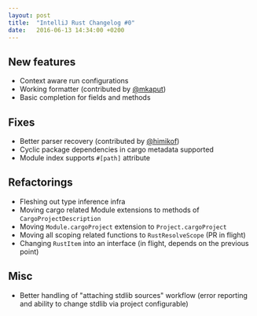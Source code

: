 ```yaml
---
layout: post
title:  "IntelliJ Rust Changelog #0"
date:   2016-06-13 14:34:00 +0200
---
```

## New features

* Context aware run configurations
* Working formatter (contributed by [@mkaput])
* Basic completion for fields and methods


## Fixes

* Better parser recovery (contributed by [@himikof])
* Cyclic package dependencies in cargo metadata supported
* Module index supports `#[path]` attribute


## Refactorings

* Fleshing out type inference infra
* Moving cargo related Module extensions to methods of `CargoProjectDescription`
* Moving `Module.cargoProject` extension to `Project.cargoProject`
* Moving all scoping related functions to `RustResolveScope` (PR in flight)
* Changing `RustItem` into an interface (in flight, depends on the previous point)


## Misc

* Better handling of "attaching stdlib sources" workflow (error reporting and
  ability to change stdlib via project configurable)

[@mkaput]: https://github.com/mkaput
[@himikof]: https://github.com/himikof
